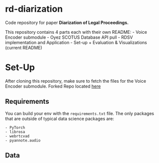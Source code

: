 # rd-diarization

Code repository for paper **Diarization of Legal Proceedings.**

This repository contains 4 parts each with their own README:
    - Voice Encoder submodule
    - Oyez SCOTUS Database API pull
    - RDSV implementation and Application
    - Set-up + Evaluation & Visualizations (current README)
  


# Set-Up

After cloning this repository, make sure to fetch the files for the Voice Encoder submodule. Forked Repo located [here]()


## Requirements

You can build your env with the `requirements.txt` file. The only packages that are outside of typical data science packages are:

    - PyTorch
    - librosa
    - webrtcvad
    - pyannote.audio
    
## Data

